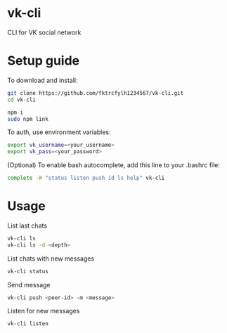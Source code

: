 # vk-cli
CLI for VK social network

# Setup guide

To download and install:
```sh
git clone https://github.com/fktrcfylh1234567/vk-cli.git
cd vk-cli

npm i
sudo npm link
```

To auth, use environment variables:
```sh
export vk_username=<your_username>
export vk_pass=<your_password>
```

(Optional) To enable bash autocomplete, add this line to your .bashrc file:
```sh
complete -W "status listen push id ls help" vk-cli
```

# Usage

List last chats
```sh
vk-cli ls
vk-cli ls -d <depth>
```

List chats with new messages 
```sh
vk-cli status
```

Send message
```sh
vk-cli push <peer-id> -m <message>
```

Listen for new messages
```sh
vk-cli listen
```
